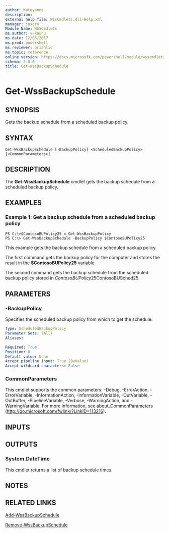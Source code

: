 ```yaml
---
author: Kateyanne
description: 
external help file: WssCmdlets.dll-Help.xml
manager: jasgro
Module Name: WSSCmdlets
ms.author: v-kaunu
ms.date: 12/05/2017
ms.prod: powershell
ms.reviewer: brianlic
ms.topic: reference
online version: https://docs.microsoft.com/powershell/module/wsscmdlets/get-wssbackupschedule?view=windowsserver2012r2-ps&wt.mc_id=ps-gethelp
schema: 2.0.0
title: Get-WssBackupSchedule
---
```


# Get-WssBackupSchedule

## SYNOPSIS
Gets the backup schedule from a scheduled backup policy.

## SYNTAX

```
Get-WssBackupSchedule [-BackupPolicy] <ScheduledBackupPolicy> [<CommonParameters>]
```

## DESCRIPTION
The **Get-WssBackupSchedule** cmdlet gets the backup schedule from a scheduled backup policy.

## EXAMPLES

### Example 1: Get a backup schedule from a scheduled backup policy
```
PS C:\>$ContosoBUPolicy25 = Get-WssBackupPolicy
PS C:\> Get-WssBackupSchedule -BackupPolicy $ContosoBUPolicy25
```

This example gets the backup schedule from a scheduled backup policy.

The first command gets the backup policy for the computer and stores the result in the **$ContosoBUPolicy25** variable

The second command gets the backup schedule from the scheduled backup policy stored in $ContosoBUPolicy25$ContosoBUSched25.

## PARAMETERS

### -BackupPolicy
Specifies the scheduled backup policy from which  to get the schedule.

```yaml
Type: ScheduledBackupPolicy
Parameter Sets: (All)
Aliases: 

Required: True
Position: 0
Default value: None
Accept pipeline input: True (ByValue)
Accept wildcard characters: False
```

### CommonParameters
This cmdlet supports the common parameters: -Debug, -ErrorAction, -ErrorVariable, -InformationAction, -InformationVariable, -OutVariable, -OutBuffer, -PipelineVariable, -Verbose, -WarningAction, and -WarningVariable. For more information, see about_CommonParameters (http://go.microsoft.com/fwlink/?LinkID=113216).

## INPUTS

## OUTPUTS

### System.DateTime
This cmdlet returns a list of backup schedule times.

## NOTES

## RELATED LINKS

[Add-WssBackupSchedule](./Add-WssBackupSchedule.md)

[Remove-WssBackupSchedule](./Remove-WssBackupSchedule.md)

